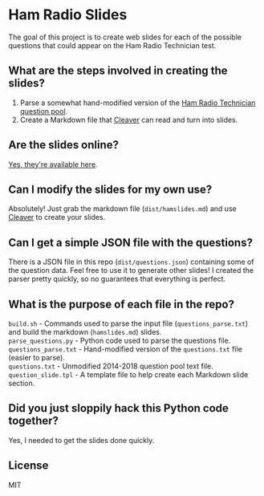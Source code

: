 # Ham Radio Slides

The goal of this project is to create web slides for each of the possible questions that could appear on the Ham Radio Technician test.

## What are the steps involved in creating the slides?

1. Parse a somewhat hand-modified version of the [Ham Radio Technician question pool](http://ncvec.org/downloads/2014-2018%20Tech%20Pool.txt).
2. Create a Markdown file that [Cleaver](https://github.com/jdan/cleaver) can read and turn into slides.

## Are the slides online?

[Yes, they're available here](https://jasonprogrammer.github.io/hamslides/).

## Can I modify the slides for my own use?

Absolutely! Just grab the markdown file (`dist/hamslides.md`) and use [Cleaver](https://github.com/jdan/cleaver) to create your slides.

## Can I get a simple JSON file with the questions?

There is a JSON file in this repo (`dist/questions.json`) containing some of the question data. Feel free to use it to generate other slides! I created the parser pretty quickly, so no guarantees that everything is perfect.

## What is the purpose of each file in the repo?

`build.sh` - Commands used to parse the input file (`questions_parse.txt`) and build the markdown (`hamslides.md`) slides.  
`parse_questions.py` - Python code used to parse the questions file.  
`questions_parse.txt` - Hand-modified version of the `questions.txt` file (easier to parse).  
`questions.txt` - Unmodified 2014-2018 question pool text file.  
`question_slide.tpl` - A template file to help create each Markdown slide section.

## Did you just sloppily hack this Python code together?

Yes, I needed to get the slides done quickly.

## License

MIT
